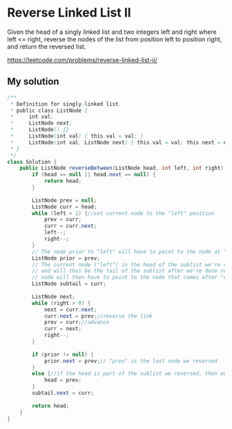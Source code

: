# Reverse Linked List II

Given the head of a singly linked list and two integers left and right where left <= right, reverse the nodes of the list from position left to position right, and return the reversed list.

https://leetcode.com/problems/reverse-linked-list-ii/

## My solution

```Java
/**
 * Definition for singly-linked list.
 * public class ListNode {
 *     int val;
 *     ListNode next;
 *     ListNode() {}
 *     ListNode(int val) { this.val = val; }
 *     ListNode(int val, ListNode next) { this.val = val; this.next = next; }
 * }
 */
class Solution {
    public ListNode reverseBetween(ListNode head, int left, int right) {
        if (head == null || head.next == null) {
            return head;
        }
        
        ListNode prev = null;
        ListNode curr = head;
        while (left > 1) {//set current node to the "left" position
            prev = curr;
            curr = curr.next;
            left--;
            right--;
        }
        // The node prior to "left" will have to point to the node at "right" after it's reversed
        ListNode prior = prev;
        // The current node ("left") is the head of the sublist we're reversing now,
        // and will thus be the tail of the sublist after we're done reversing. This
        // node will then have to point to the node that comes after "right."
        ListNode subtail = curr;
        
        ListNode next;
        while (right > 0) {
            next = curr.next;
            curr.next = prev;//reverse the link
            prev = curr;//advance
            curr = next;
            right--;
        }
        
        if (prior != null) {
            prior.next = prev;// "prev" is the last node we reversed
        }
        else {//if the head is part of the sublist we reversed, then our new head is "prev"
            head = prev;
        }
        subtail.next = curr;
        
        return head;
    }
}
```
